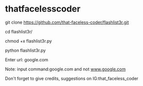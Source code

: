 # thatfacelesscoder

git clone https://github.com/that-faceless-coder/flashlist3r.git

cd flashlist3r/

chmod +x flashlist3r.py

python flashlist3r.py

Enter url: google.com

Note: input command:google.com and not www.google.com

Don't forget to give credits, suggestions on IG:that_faceless_coder


